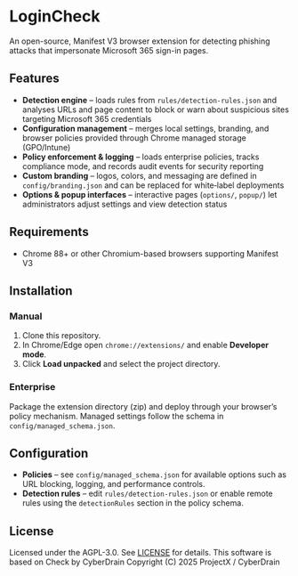 # LoginCheck

An open-source, Manifest V3 browser extension for detecting phishing attacks that
impersonate Microsoft 365 sign-in pages.

## Features 

- **Detection engine** – loads rules from `rules/detection-rules.json` and
  analyses URLs and page content to block or warn about suspicious sites
  targeting Microsoft 365 credentials
- **Configuration management** – merges local settings, branding, and browser
  policies provided through Chrome managed storage (GPO/Intune)
- **Policy enforcement & logging** – loads enterprise policies, tracks
  compliance mode, and records audit events for security reporting
- **Custom branding** – logos, colors, and messaging are defined in
  `config/branding.json` and can be replaced for white‑label deployments
- **Options & popup interfaces** – interactive pages (`options/`, `popup/`) let
  administrators adjust settings and view detection status

## Requirements

- Chrome 88+ or other Chromium-based browsers supporting Manifest V3

## Installation

### Manual

1. Clone this repository.
2. In Chrome/Edge open `chrome://extensions/` and enable **Developer mode**.
3. Click **Load unpacked** and select the project directory.

### Enterprise

Package the extension directory (zip) and deploy through your browser’s policy
mechanism. Managed settings follow the schema in `config/managed_schema.json`.

## Configuration

- **Policies** – see `config/managed_schema.json` for available options such as
  URL blocking, logging, and performance controls.
- **Detection rules** – edit `rules/detection-rules.json` or enable remote
  rules using the `detectionRules` section in the policy schema.

## License
Licensed under the AGPL-3.0. See [LICENSE](LICENSE) for details.
This software is based on Check by CyberDrain
Copyright (C) 2025 ProjectX / CyberDrain
